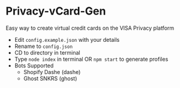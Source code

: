 # Privacy-vCard-Gen
Easy way to create virtual credit cards on the VISA Privacy platform

- Edit `config.example.json` with your details
- Rename to `config.json`
- CD to directory in terminal
- Type `node index` in terminal OR `npm start` to generate profiles
- Bots Supported
	- Shopify Dashe (dashe)
	- Ghost SNKRS (ghost)